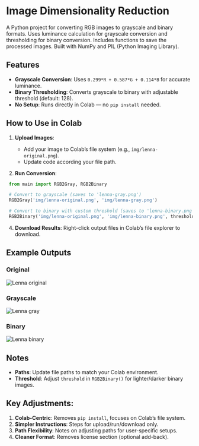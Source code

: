 # Image Dimensionality Reduction

A Python project for converting RGB images to grayscale and binary formats. Uses luminance calculation for grayscale conversion and thresholding for binary conversion. Includes functions to save the processed images. Built with NumPy and PIL (Python Imaging Library).

## Features

- **Grayscale Conversion**: Uses `0.299*R + 0.587*G + 0.114*B` for accurate luminance.
- **Binary Thresholding**: Converts grayscale to binary with adjustable threshold (default: 128).
- **No Setup**: Runs directly in Colab — no `pip install` needed.

## How to Use in Colab

1. **Upload Images**:  
   - Add your image to Colab’s file system (e.g., `img/lenna-original.png`).
   - Update code according your file path.

3. **Run Conversion**:
```python
 from main import RGB2Gray, RGB2Binary

 # Convert to grayscale (saves to 'lenna-gray.png')
 RGB2Gray('img/lenna-original.png', 'img/lenna-gray.png')

 # Convert to binary with custom threshold (saves to 'lenna-binary.png')
 RGB2Binary('img/lenna-original.png', 'img/lenna-binary.png', threshold=150)
```

4. **Download Results**:
Right-click output files in Colab’s file explorer to download.

## Example Outputs

### Original

![Lenna original](https://github.com/user-attachments/assets/e2a4a95d-82da-4f38-9ee1-cfea388c769e)

### Grayscale

![Lenna gray](https://github.com/user-attachments/assets/8172b74d-01ff-47cd-95b8-d614e68a79ac)

### Binary

![Lenna binary](https://github.com/user-attachments/assets/9caf73d3-32da-4c08-bead-8c5eae99edef)

## Notes

- **Paths**: Update file paths to match your Colab environment.
- **Threshold**: Adjust `threshold` in `RGB2Binary()` for lighter/darker binary images.

## Key Adjustments:
1. **Colab-Centric**: Removes `pip install`, focuses on Colab’s file system.
2. **Simpler Instructions**: Steps for upload/run/download only.
3. **Path Flexibility**: Notes on adjusting paths for user-specific setups.
4. **Cleaner Format**: Removes license section (optional add-back). 
